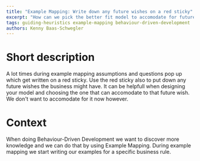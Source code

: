```yaml
---
title: "Example Mapping: Write down any future wishes on a red sticky"
excerpt: "How can we pick the better fit model to accomodate for future wishes?"
tags: guiding-heuristics example-mapping behaviour-driven-development
authors: Kenny Baas-Schwegler
---
```


# Short description

A lot times during example mapping assumptions and questions pop up which get written on a red sticky. Use the red sticky also to put down any future wishes the business might have. It can be helpfull when designing your model and choosing the one that can accomodate to that future wish. We don't want to accomodate for it now however.

# Context

When doing Behaviour-Driven Development we want to discover more knowledge and we can do that by using Example Mapping. During example mapping we start writing our examples for a specific business rule.